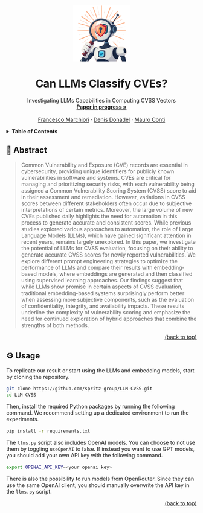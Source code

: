 <div id="top"></div>
<!-- PROJECT LOGO -->
<br />
<div align="center">
  <a href="https://github.com/spritz-group/LLM-CVSS">
    <img src="assets/logo.png" alt="Logo" width="150" height="150">
  </a>

  <h1 align="center">Can LLMs Classify CVEs?</h1>

  <p align="center">
    Investigating LLMs Capabilities in Computing CVSS Vectors
    <br />
    <a href="https://github.com/spritz-group/LLM-CVSS"><strong>Paper in progress »</strong></a>
    <br />
    <br />
    <a href="https://www.math.unipd.it/~fmarchio/">Francesco Marchiori</a>
    ·
    <a href="https://www.math.unipd.it/~donadel">Denis Donadel</a>
    ·
    <a href="https://www.math.unipd.it/~conti/">Mauro Conti</a>
  </p>
</div>

<!-- TABLE OF CONTENTS -->
<details>
  <summary><strong>Table of Contents</strong></summary>
  <ol>
    <li>
      <a href="#abstract">Abstract</a>
    </li>
    <li>
      <a href="#usage">Usage</a>
    </li>
  </ol>
</details>

<div id="abstract"></div>

## 🧩 Abstract

>Common Vulnerability and Exposure (CVE) records are essential in cybersecurity, providing unique identifiers for publicly known vulnerabilities in software and systems. CVEs are critical for managing and prioritizing security risks, with each vulnerability being assigned a Common Vulnerability Scoring System (CVSS) score to aid in their assessment and remediation. However, variations in CVSS scores between different stakeholders often occur due to subjective interpretations of certain metrics. Moreover, the large volume of new CVEs published daily highlights the need for automation in this process to generate accurate and consistent scores. While previous studies explored various approaches to automation, the role of Large Language Models (LLMs), which have gained significant attention in recent years, remains largely unexplored. In this paper, we investigate the potential of LLMs for CVSS evaluation, focusing on their ability to generate accurate CVSS scores for newly reported vulnerabilities. We explore different prompt engineering strategies to optimize the performance of LLMs and compare their results with embedding-based models, where embeddings are generated and then classified using supervised learning approaches. Our findings suggest that while LLMs show promise in certain aspects of CVSS evaluation, traditional embedding-based systems surprisingly perform better when assessing more subjective components, such as the evaluation of confidentiality, integrity, and availability impacts. These results underline the complexity of vulnerability scoring and emphasize the need for continued exploration of hybrid approaches that combine the strengths of both methods.

<p align="right"><a href="#top">(back to top)</a></p>
<div id="usage"></div>

## ⚙️ Usage

To replicate our result or start using the LLMs and embedding models, start by cloning the repository.

```bash
git clone https://github.com/spritz-group/LLM-CVSS.git
cd LLM-CVSS
```

Then, install the required Python packages by running the following command. We recommend setting up a dedicated environment to run the experiments.

```bash
pip install -r requirements.txt
```

The `llms.py` script also includes OpenAI models. You can choose to not use them by toggling `useOpenAI` to false. If instead you want to use GPT models, you should add your own API key with the following command.

```bash
export OPENAI_API_KEY=<your openai key>
```

There is also the possibility to run models from OpenRouter. Since they can use the same OpenAI client, you should manually overwrite the API key in the `llms.py` script.

<p align="right"><a href="#top">(back to top)</a></p>